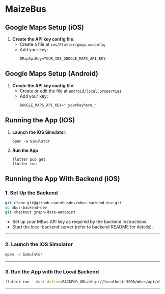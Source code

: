 # MaizeBus

## Google Maps Setup (iOS)

1. **Create the API key config file:**
   - Create a file at `ios/Flutter/gmap.xcconfig`
   - Add your key:
     ```
     GMapApiKey=YOUR_IOS_GOOGLE_MAPS_API_KEY
     ```

## Google Maps Setup (Android)

1. **Create the API key config file:**
   - Create or edit the file at `android/local.properties`
   - Add your key:
     ```
     GOOGLE_MAPS_API_KEY="_yourkeyhere_"
     ```

## Running the App (IOS)

1. **Launch the iOS Simulator:**
     ```
     open -a Simulator
     ```

2. **Run the App**
   ```
   flutter pub get
   flutter run
   ```

## Running the App With Backend (iOS)

### 1. Set Up the Backend

```sh
git clone git@github.com:mbusdev/mbus-backend-dev.git
cd mbus-backend-dev
git checkout graph-data-endpoint
```

- Set up your MBus API key as required by the backend instructions.
- Start the local backend server (refer to backend README for details).

---

### 2. Launch the iOS Simulator

```sh
open -a Simulator
```

---

### 3. Run the App with the Local Backend

```sh
flutter run --dart-define=BACKEND_URL=http://localhost:3000/mbus/api/v3
```

---
